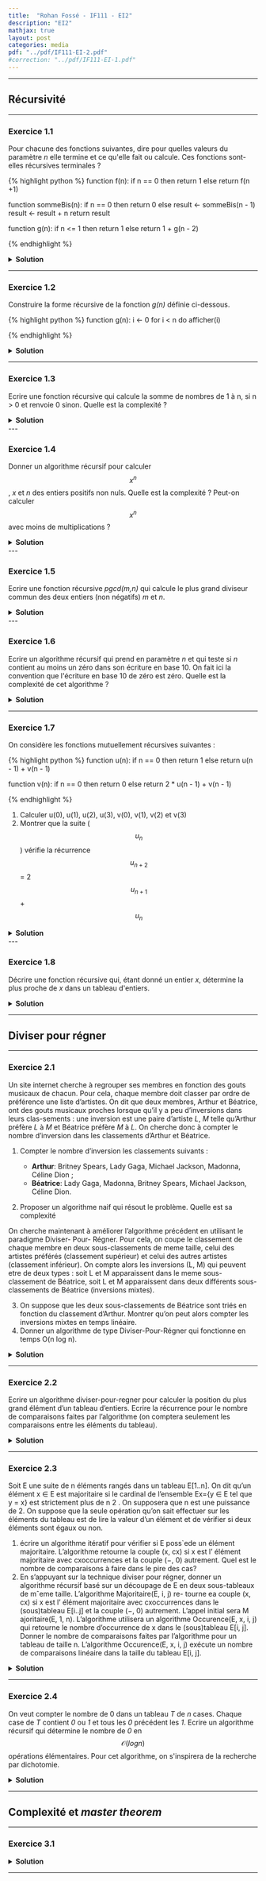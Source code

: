 ```yaml
---
title:  "Rohan Fossé - IF111 - EI2"
description: "EI2"
mathjax: true
layout: post
categories: media
pdf: "../pdf/IF111-EI-2.pdf"
#correction: "../pdf/IF111-EI-1.pdf"
---
```




---

## Récursivité

---

### Exercice 1.1

Pour chacune des fonctions suivantes, dire pour quelles valeurs du paramètre *n* elle termine et ce qu'elle fait ou calcule. Ces fonctions sont-elles récursives terminales ?

{% highlight python %}
function f(n):
    if n == 0 then
        return 1
    else
        return f(n +1)

function sommeBis(n):
    if n == 0 then
        return 0
    else
        result <- sommeBis(n - 1)  
        result <- result + n
        return result

function g(n):
    if n <= 1 then
        return 1
    else
        return 1 + g(n - 2)

{% endhighlight %}


<details>
<summary><b>Solution</b></summary>
TODO
</details>

---

### Exercice 1.2

Construire la forme récursive de la fonction *g(n)* définie ci-dessous.

{% highlight python %}
function g(n):
    i <- 0
    for i < n do
        afficher(i)


{% endhighlight %}

<details>
<summary><b>Solution</b></summary>
TODO
</details>


---
 
### Exercice 1.3

Ecrire une fonction récursive qui calcule la somme de nombres de 1 à n, si n > 0 et renvoie 0 sinon.
Quelle est la complexité ?

<details>
<summary><b>Solution</b></summary>

TODO

</details>
---

### Exercice 1.4

Donner un algorithme récursif pour calculer $$x^n$$, *x* et *n* des entiers positifs non nuls. Quelle est la complexité ? Peut-on calculer $$x^n$$ avec moins de multiplications ?

<details>
<summary><b>Solution</b></summary>

TODO

</details>
---


### Exercice 1.5

Ecrire une fonction récursive *pgcd(m,n)* qui calcule le plus grand diviseur commun des deux entiers (non négatifs) *m* et *n*.

<details>
<summary><b>Solution</b></summary>

TODO

</details>
---

### Exercice 1.6

Ecrire un algorithme récursif qui prend en paramètre *n* et qui teste si *n* contient au moins un zéro dans son écriture en base 10. On fait ici la convention que l'écriture en base 10 de zéro est zéro. Quelle est la complexité de cet algorithme ?

<details>
<summary><b>Solution</b></summary>

TODO

</details>

---

### Exercice 1.7

On considère les fonctions mutuellement récursives suivantes :

{% highlight python %}
function u(n):
    if n == 0 then
        return 1
    else
        return u(n - 1) + v(n - 1)

function v(n):
    if n == 0 then
        return 0
    else
        return 2 * u(n - 1) + v(n - 1)


{% endhighlight %}

1. Calculer u(0), u(1), u(2), u(3), v(0), v(1), v(2) et v(3)
2. Montrer que la suite ($$u_n$$) vérifie la récurrence $$u_{n+2}$$ = 2$$u_{n+1}$$ + $$u_n$$


<details>
<summary><b>Solution</b></summary>

TODO

</details>
---


### Exercice 1.8

Décrire une fonction récursive qui, étant donné un entier *x*, détermine la plus proche de *x* dans un tableau d'entiers.


<details>
<summary><b>Solution</b></summary>

TODO

</details>


---


## Diviser pour régner
---
### Exercice 2.1

Un site internet cherche à regrouper ses membres en fonction des gouts musicaux de chacun. Pour cela, chaque membre doit classer par ordre de préférence une liste d’artistes.
On dit que deux membres, Arthur et Béatrice, ont des gouts musicaux proches lorsque qu’il y a peu d’inversions dans leurs clas-sements : une inversion est une paire d’artiste *L*, *M* telle qu’Arthur préfère *L* à *M* et Béatrice préfère *M* à *L*.
On cherche donc à compter le nombre d’inversion dans les classements d’Arthur et Béatrice.
1. Compter le nombre d’inversion les classements suivants :

    - **Arthur**: Britney Spears, Lady Gaga, Michael Jackson, Madonna, Céline Dion ;
    - **Béatrice**: Lady Gaga, Madonna, Britney Spears, Michael Jackson, Céline Dion.
  
2. Proposer un algorithme naif qui résout le problème. Quelle est sa complexité 
   
On cherche maintenant à améliorer l’algorithme précédent en utilisant le paradigme Diviser-
Pour- Régner. Pour cela, on coupe le classement de chaque membre en deux sous-classements
de meme taille, celui des artistes préférés (classement supérieur) et celui des autres artistes
(classement inférieur). On compte alors les inversions (L, M) qui peuvent etre de deux types :
soit L et M apparaissent dans le meme sous-classement de Béatrice, soit L et M apparaissent
dans deux différents sous-classements de Béatrice (inversions mixtes).

3. On suppose que les deux sous-classements de Béatrice sont triés en fonction du classement
d’Arthur. Montrer qu’on peut alors compter les inversions mixtes en temps linéaire.
4. Donner un algorithme de type Diviser-Pour-Régner qui fonctionne en temps O(n log n).


<details>
<summary><b>Solution</b></summary>

TODO

</details>

---

### Exercice 2.2

Ecrire un algorithme diviser-pour-regner pour calculer la position du plus grand élément d’un
tableau d’entiers.
Ecrire la récurrence pour le nombre de comparaisons faites par l’algorithme (on comptera seulement
les comparaisons entre les éléments du tableau).

<details>
<summary><b>Solution</b></summary>

TODO

</details>

---

### Exercice 2.3

Soit E une suite de n éléments rangés dans un tableau E[1..n]. On dit qu’un élément x ∈ E est
majoritaire si le cardinal de l’ensemble Ex={y ∈ E tel que y = x} est strictement plus de n
2 . On
supposera que n est une puissance de 2. On suppose que la seule opération qu’on sait effectuer sur
les éléments du tableau est de lire la valeur d’un élément et de vérifier si deux éléments sont égaux
ou non.
1. écrire un algorithme itératif pour vérifier si E poss`ede un élément majoritaire. L’algorithme
retourne la couple (x, cx) si x est l’ élément majoritaire avec cxoccurrences et la couple (−, 0)
autrement.
Quel est le nombre de comparaisons à faire dans le pire des cas?
2. En s’appuyant sur la technique diviser pour régner, donner un algorithme récursif basé sur un
découpage de E en deux sous-tableaux de mˆeme taille. L’algorithme Majoritaire(E, i, j) re- tourne ea couple (x, cx) si x est l’ élément majoritaire avec cxoccurrences dans le (sous)tableau
E[i..j] et la couple (−, 0) autrement. L’appel initial sera M ajoritaire(E, 1, n). L’algorithme
utilisera un algorithme Occurence(E, x, i, j) qui retourne le nombre d’occurrence de x dans
le (sous)tableau E[i, j].
Donner le nombre de comparaisons faites par l’algorithme pour un tableau de taille n.
L’algorithme Occurence(E, x, i, j) exécute un nombre de comparaisons linéaire dans la taille
du tableau E[i, j].


<details>
<summary><b>Solution</b></summary>

TODO

</details>

---

### Exercice 2.4

On veut compter le nombre de 0 dans un tableau *T* de *n* cases. Chaque case de *T* contient *0* ou *1* et tous les *0* précédent les *1*. Ecrire un algorithme récursif qui détermine le nombre de *0* en $$\mathcal{O}(log n)$$ opérations élémentaires. Pour cet algorithme, on s'inspirera de la recherche par dichotomie.


<details>
<summary><b>Solution</b></summary>

TODO

</details>

---

## Complexité et *master theorem*
---
### Exercice 3.1


<details>
<summary><b>Solution</b></summary>

TODO

</details>


---
